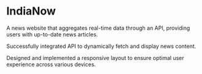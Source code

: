 <h1>IndiaNow</h1>

<p>A news website that aggregates real-time data through an API, providing users with up-to-date news articles.</p>
<p>Successfully integrated API to dynamically fetch and display news content.</p>
<p>Designed and implemented a responsive layout to ensure optimal user experience across various devices.</p>

